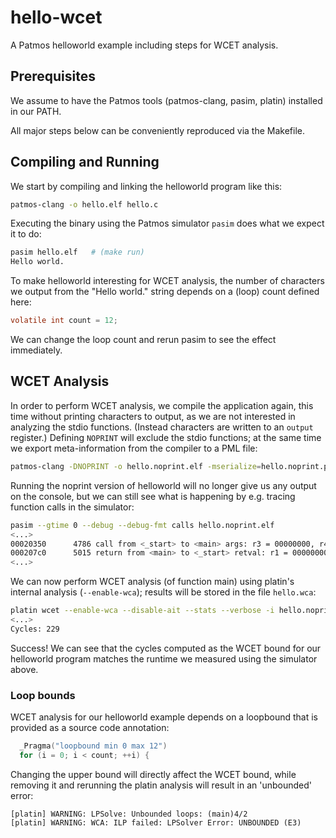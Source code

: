 # hello-wcet

A Patmos helloworld example including steps for WCET analysis.


## Prerequisites

We assume to have the Patmos tools (patmos-clang, pasim, platin)
installed in our PATH.

All major steps below can be conveniently reproduced via the Makefile.

## Compiling and Running

We start by compiling and linking the helloworld program like this:

```bash
patmos-clang -o hello.elf hello.c
```

Executing the binary using the Patmos simulator `pasim` does what we expect it
to do:

```bash
pasim hello.elf   # (make run)
Hello world.
```

To make helloworld interesting for WCET analysis, the number of characters we
output from the "Hello world." string depends on a (loop) count defined here:

```c
volatile int count = 12;
```

We can change the loop count and rerun pasim to see the effect immediately.

## WCET Analysis

In order to perform WCET analysis, we compile the application again, this time
without printing characters to output, as we are not interested in analyzing
the stdio functions. (Instead characters are written to an `output` register.)
Defining `NOPRINT` will exclude the stdio functions; at the same time we export
meta-information from the compiler to a PML file:

```bash
patmos-clang -DNOPRINT -o hello.noprint.elf -mserialize=hello.noprint.pml hello.c   # (make hello.noprint.elf)
```

Running the noprint version of helloworld will no longer give us any output on
the console, but we can still see what is happening by e.g. tracing function
calls in the simulator:

```bash
pasim --gtime 0 --debug --debug-fmt calls hello.noprint.elf
<...>
00020350      4786 call from <_start> to <main> args: r3 = 00000000, r4 = 00000000, r5 = f0000100, r6 = 00000040, r7 = 00000040, r8 = 0002f100
000207c0      5015 return from <main> to <_start> retval: r1 = 00000000, r2 = 4ec4ec4f
<...>
```

We can now perform WCET analysis (of function main) using platin's internal
analysis (`--enable-wca`); results will be stored in the file `hello.wca`:

```bash
platin wcet --enable-wca --disable-ait --stats --verbose -i hello.noprint.pml --binary hello.noprint.elf -o hello.wca   # (make hello.wca)
<...>
Cycles: 229
```

Success! We can see that the cycles computed as the WCET bound for our
helloworld program matches the runtime we measured using the simulator above.

### Loop bounds

WCET analysis for our helloworld example depends on a loopbound that is provided
as a source code annotation:

```c
  _Pragma("loopbound min 0 max 12")
  for (i = 0; i < count; ++i) {
```

Changing the upper bound will directly affect the WCET bound, while removing it
and rerunning the platin analysis will result in an 'unbounded' error:

```
[platin] WARNING: LPSolve: Unbounded loops: (main)4/2
[platin] WARNING: WCA: ILP failed: LPSolver Error: UNBOUNDED (E3)

```
